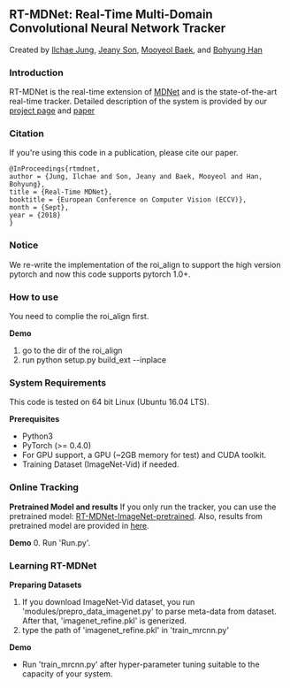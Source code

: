 ## RT-MDNet: Real-Time Multi-Domain Convolutional Neural Network Tracker

Created by [Ilchae Jung](http://cvlab.postech.ac.kr/~chey0313), [Jeany Son](http://cvlab.postech.ac.kr/~jeany), [Mooyeol Baek](http://cvlab.postech.ac.kr/~mooyeol), and [Bohyung Han](http://cvlab.snu.ac.kr/~bhhan) 

### Introduction
RT-MDNet is the real-time extension of [MDNet](http://cvlab.postech.ac.kr/research/mdnet/) and is the state-of-the-art real-time tracker.
Detailed description of the system is provided by our [project page](http://cvlab.postech.ac.kr/~chey0313/real_time_mdnet/) and [paper](https://arxiv.org/pdf/1808.08834.pdf)

### Citation
If you're using this code in a publication, please cite our paper.

	@InProceedings{rtmdnet,
	author = {Jung, Ilchae and Son, Jeany and Baek, Mooyeol and Han, Bohyung},
	title = {Real-Time MDNet},
	booktitle = {European Conference on Computer Vision (ECCV)},
	month = {Sept},
	year = {2018}
	}
  
### Notice
We re-write the implementation of the roi_align to support the high version pytorch and now this code supports pytorch 1.0+.

### How to use
You need to complie the roi_align first.

**Demo**
1. go to the dir of the roi_align
2. run python setup.py build_ext --inplace


### System Requirements

This code is tested on 64 bit Linux (Ubuntu 16.04 LTS).

**Prerequisites** 
* Python3
* PyTorch (>= 0.4.0)
* For GPU support, a GPU (~2GB memory for test) and CUDA toolkit.
* Training Dataset (ImageNet-Vid) if needed.
  
### Online Tracking

**Pretrained Model and results**
If you only run the tracker, you can use the pretrained model: 
[RT-MDNet-ImageNet-pretrained](https://www.dropbox.com/s/lr8uft05zlo21an/rt-mdnet.pth?dl=0).
Also, results from pretrained model are provided in [here](https://www.dropbox.com/s/pefp4dqjwjows3z/RT-MDNet%20Results.zip?dl=0).

**Demo**
   0. Run 'Run.py'.

### Learning RT-MDNet
**Preparing Datasets**
1. If you download ImageNet-Vid dataset, you run 'modules/prepro_data_imagenet.py' to parse meta-data from dataset. After that, 'imagenet_refine.pkl' is generized.
2. type the path of 'imagenet_refine.pkl' in 'train_mrcnn.py'
  
**Demo**
* Run 'train_mrcnn.py' after hyper-parameter tuning suitable to the capacity of your system.
  
